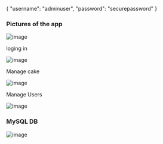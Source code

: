 {
    "username": "adminuser",
    "password": "securepassword"
}

### Pictures of the app
![image](https://github.com/user-attachments/assets/2757dcf6-e94c-42af-b12e-e1428cc67563)

loging in

![image](https://github.com/user-attachments/assets/e837488b-b024-44c8-9b6c-d9b52f6e14c3)

Manage cake

![image](https://github.com/user-attachments/assets/ad47555b-6a64-42ad-a76f-f7056583035a)

Manage Users

![image](https://github.com/user-attachments/assets/b367ac91-d957-4c7d-8513-56e24e4cca68)


### MySQL DB 
![image](https://github.com/user-attachments/assets/a62fe483-6475-42d0-b8bc-77c01f790d55)


